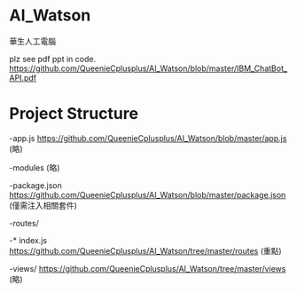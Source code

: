 # AI_Watson
華生人工電腦

plz see pdf ppt in code.
https://github.com/QueenieCplusplus/AI_Watson/blob/master/IBM_ChatBot_API.pdf

# Project Structure

-app.js https://github.com/QueenieCplusplus/AI_Watson/blob/master/app.js (略)

-modules (略)

-package.json https://github.com/QueenieCplusplus/AI_Watson/blob/master/package.json (僅需注入相關套件)

-routes/

   -* index.js https://github.com/QueenieCplusplus/AI_Watson/tree/master/routes (重點)

-views/ https://github.com/QueenieCplusplus/AI_Watson/tree/master/views (略)


